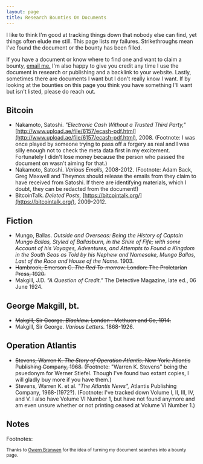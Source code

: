 ```yaml
---
layout: page
title: Research Bounties On Documents
---
```


I like to think I'm good at tracking things down that nobody else can find, yet things often elude me still. This page lists my failures. Strikethroughs mean I've found the document or the bounty has been filled.

If you have a document or know where to find one and want to claim a bounty, [email me.](/contact) I'm also happy to give you credit any time I use the document in research or publishing and a backlink to your website. Lastly, sometimes there are documents I want but I don't really know I want. If by looking at the bounties on this page you think you have something I'll want but isn't listed, please do reach out.

## Bitcoin

- Nakamoto, Satoshi. *"Electronic Cash Without a Trusted Third Party,"* [http://www.upload.ae/file/6157/ecash-pdf.html](http://www.upload.ae/file/6157/ecash-pdf.html), 2008.  <span class="footnote"><span class="fnHide"> (Footnote: </span>I was once played by someone trying to pass off a forgery as real and I was silly enough not to check the meta data first in my excitement. Fortunately I didn't lose money because the person who passed the document on wasn't aiming for that.<span class="fnHide">)</span></span> 
- Nakamoto, Satoshi. *Various Emails,* 2008-2012.  <span class="footnote"><span class="fnHide"> (Footnote: </span>Adam Back, Greg Maxwell and Theymos should release the emails from they claim to have received from Satoshi. If there are identifying materials, which I doubt, they can be redacted from the document!<span class="fnHide">)</span></span> 
- BitcoinTalk. *Deleted Posts,* [https://bitcointalk.org/](https://bitcointalk.org/), 2009-2012.

## Fiction

- Mungo, Ballas. *Outside and Overseas: Being the History of Captain Mungo Ballas, Styled of Ballasburn, in the Shire of Fife; with some Account of his Voyages, Adventures, and Attempts to Found a Kingdom in the South Seas as Told by his Nephew and Namesake, Mungo Ballas, Last of the Race and House of the Name.* 1903. 
- ~~Hambrook, Emerson C. *The Red To-morrow.* London: The Proletarian Press, 1920.~~
- Makgill, J.D. *"A Question of Credit."* The Detective Magazine, late ed., 06 June 1924.

## George Makgill, bt.

- ~~Makgill, Sir George. *Blacklaw.* London : Methuen and Co, 1914.~~
- Makgill, Sir George. *Various Letters.* 1868-1926.

## Operation Atlantis

- ~~Stevens, Warren K. *The Story of Operation Atlantis.* New York: Atlantis Publishing Company, 1968.~~  <span class="footnote"><span class="fnHide"> (Footnote: </span>"Warren K. Stevens" being the psuedonym for Werner Stiefel. Though I've found two extant copies, I will gladly buy more if you have them.<span class="fnHide">)</span></span> 
- Stevens, Warren K. et al. *"The Atlantis News",* Atlantis Publishing Company, 1968-(1972?).  <span class="footnote"><span class="fnHide"> (Footnote: </span>I've tracked down Volume I, II, III, IV, and V. I also have Volume VI Number 1, but have not found anymore and am even unsure whether or not printing ceased at Volume VI Number 1.<span class="fnHide">)</span></span> 

## Notes

<div id = "Footnotes"><p class="invis">Footnotes:</p></div>

<small>Thanks to <a href="https://www.gwern.net/Fulltext">Gwern Branwen</a> for the idea of turning my document searches into a bounty page.</small>

